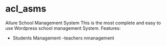 # acl_asms
Allure School Management System
This is the most complete and easy to use Wordpress school management System.
Features:
- Students Management
-teachers nmanagement
